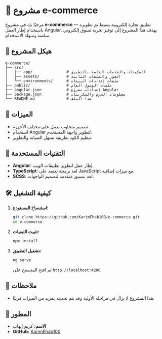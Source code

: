 
# 🛒 مشروع e-commerce

مرحبًا بك في مشروع **e-commerce** — تطبيق تجارة إلكترونية بسيط تم تطويره باستخدام إطار العمل Angular. يهدف هذا المشروع إلى توفير تجربة تسوق إلكتروني سلسة وسهلة الاستخدام.

## 📁 هيكل المشروع

```
e-commerce/
├── src/
│   ├── app/               # المكونات والخدمات الخاصة بالتطبيق
│   ├── assets/            # الصور والملفات الثابتة
│   └── environments/      # ملفات إعدادات البيئات
├── public/                # ملفات الوصول العام
├── angular.json           # إعدادات مشروع Angular
├── package.json           # معلومات الحزم والسكربتات
└── README.md              # هذا الملف
```

## 🚀 الميزات

- تصميم متجاوب يعمل على مختلف الأجهزة.
- استخدام Angular لتطوير واجهة المستخدم.
- تنظيم الكود بطريقة تسهل الصيانة والتطوير.

## 🧰 التقنيات المستخدمة

- **Angular**: إطار عمل لتطوير تطبيقات الويب.
- **TypeScript**: لغة برمجة تعتمد على JavaScript مع ميزات إضافية.
- **SCSS**: لغة تنسيق متقدمة لتصميم الواجهات.

## 🛠️ كيفية التشغيل

1. **استنساخ المستودع:**

   ```bash
   git clone https://github.com/KarimEhab100/e-commerce.git
   cd e-commerce
   ```

2. **تثبيت التبعيات:**

   ```bash
   npm install
   ```

3. **تشغيل التطبيق:**

   ```bash
   ng serve
   ```

   ثم افتح المتصفح على `http://localhost:4200`.

## 📌 ملاحظات

- هذا المشروع لا يزال في مراحله الأولية وقد يتم تحديثه بمزيد من الميزات قريبًا.

## 👤 المطور

- **الاسم:** كريم إيهاب
- **GitHub:** [KarimEhab100](https://github.com/KarimEhab100)
